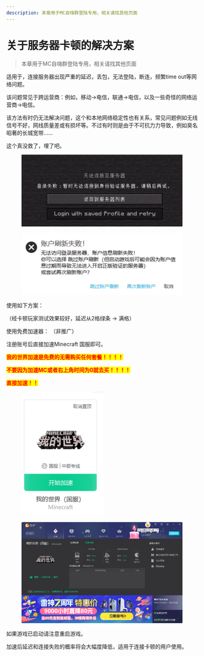 ```yaml
---
description: 本章用于MC自嗨群登陆专用，相关请找其他页面
---
```


# 关于服务器卡顿的解决方案

> 本章用于MC自嗨群登陆专用，相关请找其他页面

适用于，连接服务器出现严重的延迟，丢包，无法登陆，断连，频繁time out等网络问题。

该问题常见于跨运营商：例如，移动->电信，联通->电信，以及一些奇怪的网络运营商->电信。

该方法有时仍无法解决问题，这个和本地网络稳定性也有关系，常见问题例如无线信号不好，网线质量差或有损坏等。不过有时则是由于不可抗力力导致，例如臭名昭著的长城宽带……

这个真没救了，埋了吧。

<figure><img src="../.gitbook/assets/image (1) (1).png" alt=""><figcaption></figcaption></figure>

<figure><img src="../.gitbook/assets/image (2).png" alt=""><figcaption></figcaption></figure>

使用如下方案：

（经卡顿玩家测试效果较好，延迟从2格绿条 -> 满格）

使用免费加速器： （非推广）

注册账号后直接加速Minecraft 国服即可。

<mark style="color:red;">**我的世界加速是免费的无需购买任何套餐！！！！**</mark>

<mark style="color:red;">**不要因为加速MC或者右上角时间为0就去买！！！！**</mark>

<mark style="color:red;">**直接加速！！**</mark>

<figure><img src="../.gitbook/assets/image (2) (1).png" alt=""><figcaption></figcaption></figure>

<figure><img src="../.gitbook/assets/image (3).png" alt=""><figcaption></figcaption></figure>

如果游戏已启动请注意重启游戏。

加速后延迟和连接失败的概率将会大幅度降低，适用于连接卡顿的用户使用。
